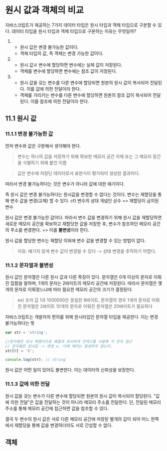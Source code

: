 # 원시 값과 객체의 비교

자바스크립트가 제공하는 7가지 데이터 타입은 원시 타입과 객체 타입으로 구분할 수 있다.
데이터 타입을 원시 타입과 객체 타입으로 구분하는 이유는 무엇일까?

1. - 원시 값은 변경 불가능한 값이다.
    - 객체 타입의 값, 즉 객체는 변경 가능한 값이다.
2. - 원시 값ㄹ 변수에 할당하면 변수에는 실제 값이 저장된다. 
    - 객체를 변수에 할당하면 변수에는 참조 값이 저장된다.
3. - 원시 값을 갖는 변수를 다른 변수에 할당되면 원본의 원시 값이 복사되어 전달된다. 이를 값에 의한 전달이라 한다.
    - 객체를 가리키는 변수를 다른 변수에 할당하면 원본의 참조 값이 복사되어 전달된다. 이를 참조에 의한 전달이라 한다.

## 11.1 원시 값
### 11.1.1 변경 불가능한 값
먼저 변수와 값은 구분해서 생각해야 한다. 

> 변수는 하나의 값을 저장하기 위해 확보한 메모리 공간 자체 또는 그 메모리 동간을 식별하기 위해 붙인 이름 

> 값은 변수에 저장딘 데이터로서 표현식이 평가되어 생성된 결과이다.

따라서 변경 불가능하다는 것은 변수가 아니라 값에 대한 얘기이다.

즉 원시 값은 변경 불가능하다는 원시값을 변경할 수 없다는 것이다. 변수는 재할당을 통해 변수 값을 변경(교체) 할 수 있다. cf) 변수의 상대 개념인 상수 => 재할당이 금지된 변수

원시 값은 변경 불가능한 값이다. 따라서 변수 값을 변경하기 위해 원시 값을 재할당하면 새로운 메모리 공간을 확보하고 재할당한 값을 저장한 후, 변수가 참조하던 메모리 공간의 주소를 변경한다. => 이를 **불변성**이라 한다.

원시 값을 할당한 변수는 재할당 이외에 변수 값을 변경할 수 있는 방법이 없다.
> 이유: 예기치 않게 변수 값이 변경될 수 있다 -> 상태 변경을 추적하기 어렵다.
### 11.1.2 문자열과 불변성
원시 값인 문자열은 다른 원시 값과 다른 특징이 있다. 문자열은 0개 이상의 문자로 이뤄진 집합을 말하며, 1개의 문자는 2바이트의 메모리 공간에 저장된다. 따라서 문자열은 몇 개의 문자로 이뤄졌느냐에 따라 필요한 메모리 공간의 크기가 결정된다.

> ex) 숫자 값 1과 1000000은 동일한 8바이트, 문자열의 경우 1개의 문자로 이뤄진 문자열은 2바이트 10개의 문자로 이뤄진 문자열은 20바이트가 필요하다

자바스크립트는 개발자의 편의를 위해 원시타입인 문자열 타입을 제공한다. 이는 변경 불가능하다는 뜻
```jsx
var str = 'string';

//문자열은 유사 배열이므로 배열과 유사하게 인덱스를 사용해 각 문자 접근
// 문자열은 원시값 -> 변경 x, 이때 에러는 발생하지 않는다.
str[0] = 'S';

console.log(str); // string
```
원시 값은 어떤 일이 있어도 불변한다. 이는 데이터의 신뢰성을 보장한다.

### 11.1.3 값에 의한 전달
원시 값을 갖는 변수가 다른 변수에 할당되면 원본의 원시 값이 복사되어 할당된다. "값에 의한 전달"은 값을 전달하는 것이 아니라 메모리 주소를 전달한다. 단, 전달된 메모리 주소를 통해 메모리 공간에 접근하면 값을 참조할 수 있다.

결국 두 변수의 원시 값은 서로 다른 메모리 공간에 저장된 별개의 값이 되어 어느 한쪽에서 재할당을 통해 값을 변경하더라도 서로 간섭할 수 없다.

## 객체

